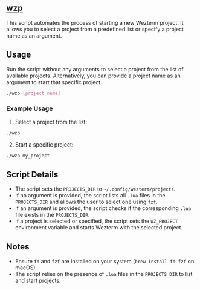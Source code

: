 ## [wzp](../../wzp)

This script automates the process of starting a new Wezterm project. It allows you to select a project from a predefined list or specify a project name as an argument.

## Usage

Run the script without any arguments to select a project from the list of available projects. Alternatively, you can provide a project name as an argument to start that specific project.

```bash
./wzp [project_name]
```

### Example Usage

1. Select a project from the list:

```bash
./wzp
```

2. Start a specific project:

```bash
./wzp my_project
```

## Script Details

- The script sets the `PROJECTS_DIR` to `~/.config/wezterm/projects`.
- If no argument is provided, the script lists all `.lua` files in the `PROJECTS_DIR` and allows the user to select one using `fzf`.
- If an argument is provided, the script checks if the corresponding `.lua` file exists in the `PROJECTS_DIR`.
- If a project is selected or specified, the script sets the `WZ_PROJECT` environment variable and starts Wezterm with the selected project.

## Notes

- Ensure `fd` and `fzf` are installed on your system (`brew install fd fzf` on macOS).
- The script relies on the presence of `.lua` files in the `PROJECTS_DIR` to list and start projects.

